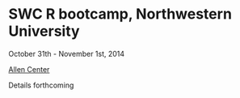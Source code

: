 # SWC R bootcamp, Northwestern University
October 31th - November 1st, 2014

[Allen Center](http://www.kellogg.northwestern.edu/execed/our_learning_environment/allen_center.aspx)

Details forthcoming
